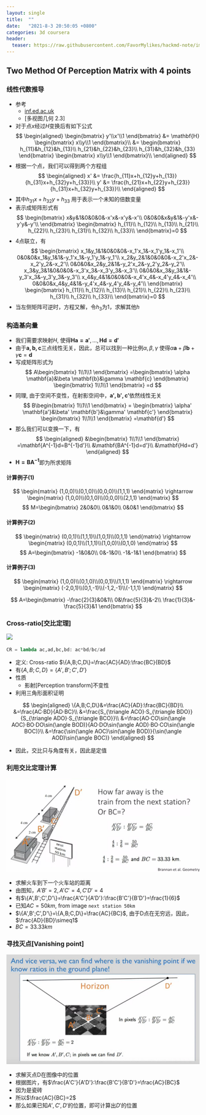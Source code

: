 ```yaml
---
layout: single
title:  ""
date:   "2021-8-3 20:50:05 +0800"
categories: 3d coursera
header:
  teaser: https://raw.githubusercontent.com/FavorMylikes/hackmd-note/img/img20210802180508.png
---
```


## Two Method Of Perception Matrix with 4 points

### 线性代数推导

- 参考
  - [inf.ed.ac.uk](https://homepages.inf.ed.ac.uk/rbf/CVonline/LOCAL_COPIES/EPSRC_SSAZ/node11.html)
  - [多视图几何 2.3]
- 对于点$x$经过$H$变换后有如下公式
$$
\begin{aligned}
    \begin{bmatrix}
        y'\\x'\\1
    \end{bmatrix}
    &=
    \mathbf{H}
    \begin{bmatrix}
        x\\y\\1
    \end{bmatrix}\\
    &=
    \begin{bmatrix}
        h_{11}&h_{12}&h_{13}\\
        h_{21}&h_{22}&h_{23}\\
        h_{31}&h_{32}&h_{33}
    \end{bmatrix}
    \begin{bmatrix}
        x\\y\\1
    \end{bmatrix}\\
\end{aligned}
$$
- 根据一个点，我们可以得到两个方程组
$$
\begin{aligned}
    x' &= \frac{h_{11}x+h_{12}y+h_{13}}{h_{31}x+h_{32}y+h_{33}}\\
    y' &= \frac{h_{21}x+h_{22}y+h_{23}}{h_{31}x+h_{32}y+h_{33}}\\
\end{aligned}
$$
- 其中$h_{31}x+h_{32}y+h_{33}$ 用于表示一个未知的倍数变量
- 表示成矩阵形式有
$$
\begin{bmatrix}
    x&y&1&0&0&0&-x'x&-x'y&-x'\\
    0&0&0&x&y&1&-y'x&-y'y&-y'\\
\end{bmatrix}
\begin{bmatrix}
    h_{11}\\
    h_{12}\\
    h_{13}\\
    h_{21}\\
    h_{22}\\
    h_{23}\\
    h_{31}\\
    h_{32}\\
    h_{33}\\
\end{bmatrix}=0
$$
- 4点联立，有
$$
\begin{bmatrix}
    x_1&y_1&1&0&0&0&-x_1'x_1&-x_1'y_1&-x_1'\\
    0&0&0&x_1&y_1&1&-y_1'x_1&-y_1'y_1&-y_1'\\
    x_2&y_2&1&0&0&0&-x_2'x_2&-x_2'y_2&-x_2'\\
    0&0&0&x_2&y_2&1&-y_2'x_2&-y_2'y_2&-y_2'\\
    x_3&y_3&1&0&0&0&-x_3'x_3&-x_3'y_3&-x_3'\\
    0&0&0&x_3&y_3&1&-y_3'x_3&-y_3'y_3&-y_3'\\
    x_4&y_4&1&0&0&0&-x_4'x_4&-x_4'y_4&-x_4'\\
    0&0&0&x_4&y_4&1&-y_4'x_4&-y_4'y_4&-y_4'\\
\end{bmatrix}
\begin{bmatrix}
    h_{11}\\
    h_{12}\\
    h_{13}\\
    h_{21}\\
    h_{22}\\
    h_{23}\\
    h_{31}\\
    h_{32}\\
    h_{33}\\
\end{bmatrix}=0
$$
- 当左侧矩阵可逆时，方程又解，令$h_3$为1，求解其他$h$

### 构造基向量

- 我们需要求映射$H$, 使得$\mathbf{Ha=a'},\dotsc, \mathbf{Hd=d'}$
- 由于$\mathbf{a,b,c}$三点线性无关，因此，总可以找到一种比例$\alpha, \beta, \gamma$ 使得$\alpha \mathbf{a} + \beta \mathbf{b} + \gamma \mathbf{c} = \mathbf{d}$
- 写成矩阵形式为
$$
A\begin{bmatrix}
    1\\1\\1
\end{bmatrix}
=\begin{bmatrix}
    \alpha \mathbf{a}&\beta \mathbf{b}&\gamma \mathbf{c}
\end{bmatrix}
\begin{bmatrix}
    1\\1\\1
\end{bmatrix}
=d
$$
- 同理, 由于空间不变性，在射影空间中，$\mathbf{a',b',c'}$依然线性无关
$$
B\begin{bmatrix}
    1\\1\\1
\end{bmatrix}
=
\begin{bmatrix}
    \alpha' \mathbf{a'}&\beta' \mathbf{b'}&\gamma' \mathbf{c'}
\end{bmatrix}
\begin{bmatrix}
    1\\1\\1
\end{bmatrix}
=\mathbf{d'}
$$
- 那么我们可以变换一下，有
$$
\begin{aligned}
&\begin{bmatrix}
    1\\1\\1
\end{bmatrix}
=\mathbf{A^{-1}d=B^{-1}d'}\\
&\mathbf{BA^{-1}d=d'}\\
&\mathbf{Hd=d'}
\end{aligned}
$$
- $\mathbf{H=BA^{-1}}$即为所求矩阵

#### 计算例子(1)

$$
\begin{matrix}
    (1,0,0)\\(0,1,0)\\(0,0,0)\\(1,1,1)
\end{matrix}
\rightarrow
\begin{matrix}
    (1,0,0)\\(0,1,0)\\(0,0,0)\\(2,1,1)
\end{matrix}
$$
$$
M=\begin{bmatrix}
    2&0&0\\
    0&1&0\\
    0&0&1
\end{bmatrix}
$$

#### 计算例子(2)

$$
\begin{matrix}
    (0,0,1)\\(1,1,1)\\(1,0,1)\\(0,1,1)
\end{matrix}
\rightarrow
\begin{matrix}
    (0,0,1)\\(1,1,1)\\(1,0,0)\\(0,1,0)
\end{matrix}
$$
$$
A=\begin{bmatrix}
    -1&0&0\\
    0&-1&0\\
    -1&-1&1
\end{bmatrix}
$$

#### 计算例子(3)

$$
\begin{matrix}
    (1,0,0)\\(0,1,0)\\(0,0,1)\\(1,1,1)
\end{matrix}
\rightarrow
\begin{matrix}
    (-2,0,1)\\(0,1,-1)\\(-1,2,-1)\\(-1,1,1)
\end{matrix}
$$

$$
A=\begin{bmatrix}
    -\frac{2}{3}&0&1\\
    0&\frac{5}{3}&-2\\
    \frac{1}{3}&-\frac{5}{3}&1
\end{bmatrix}
$$

### Cross-ratio[交比定理]

<img src="https://upload.wikimedia.org/wikipedia/commons/9/94/Projection_geometry.svg"/>

```python
CR = lambda ac,ad,bc,bd: ac*bd/bc/ad
```

- 定义: Cross-ratio $\{A,B;C,D\}=\frac{AC}{AD}:\frac{BC}{BD}$
- 有$\{A,B;C,D\} = \{A',B';C',D'\}$
- 性质
  - 影射[Perception transform]不变性
- 利用三角形面积证明

$$
\begin{aligned}
    \{A,B;C,D\}&=\frac{AC}{AD}:\frac{BC}{BD}\\
    &=\frac{AC·BD}{AD·BC}\\
    &=\frac{S_{\triangle ACO}·S_{\triangle BDO}}{S_{\triangle ADO}·S_{\triangle BCO}}\\
    &=\frac{AO·CO\sin(\angle AOC)·BO·DO\sin(\angle BOD)}{AO·DO\sin(\angle AOD)·BO·CO\sin(\angle BOC)}\\
    &=\frac{\sin(\angle AOC)\sin(\angle BOD)}{\sin(\angle AOD)\sin(\angle BOC)}
\end{aligned}
$$

- 因此，交比只与角度有关，因此是定值

### 利用交比定理计算

<img src="https://raw.githubusercontent.com/FavorMylikes/hackmd-note/img/img20210803230153.png" alt="20210803230153">

- 求解火车到下一个火车站的距离
- 由图知，$A'B'=2,A'C'=4,C'D'=4$
- 有$\{A',B';C',D'\}=\frac{A'C'}{A'D'}:\frac{B'C'}{B'D'}=\frac{1}{6}$
- 已知$AC=50km$, from image `next station 50km`
- $\{A',B';C',D'\}=\{A,B;C,D\}=\frac{AC}{BC}$, 由于D点在无穷远，因此，$\frac{AD}{BD}\simeq1$
- $BC=33.33km$

### 寻找灭点[Vanishing point]

<img src="https://raw.githubusercontent.com/FavorMylikes/hackmd-note/img/img20210803231138.png" alt="20210803231138">

- 求解灭点D在图像中的位置
- 根据图片，有$\frac{A'C'}{A'D'}:\frac{B'C'}{B'D'}=\frac{AC}{BC}$
- 因为是瓷砖
- 所以$\frac{AC}{BC}=2$
- 那么如果已知$A',C',D'$的位置，即可计算出$D'$的位置
